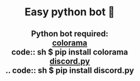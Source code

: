 <h1 align="center">
    Easy python bot 🐍
</br>
</h1>

<h2 align="center">
Python bot required:
</br>
<a href="https://github.com/tartley/colorama">colorama</a>
</br>
code:: sh
  $ pip install colorama
</br>
<a href="https://github.com/Rapptz/discord.py">discord.py</a>
</br>
.. code:: sh
  $ pip install discord.py
</h2>
